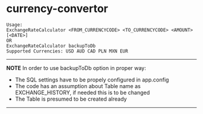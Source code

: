 # currency-convertor

```
Usage:  
ExchangeRateCalculator <FROM_CURRENCYCODE> <TO_CURRENCYCODE> <AMOUNT> [<DATE>]  
OR  
ExchangeRateCalculator backupToDb  
Supported Currencies: USD AUD CAD PLN MXN EUR  
```

---
**NOTE**
In order to use backupToDb option in proper way:
- The SQL settings have to be propely configured in app.config
- The code has an assumption about Table name as EXCHANGE_HISTORY, if needed this is to be changed
- The Table is presumed to be created already
---
